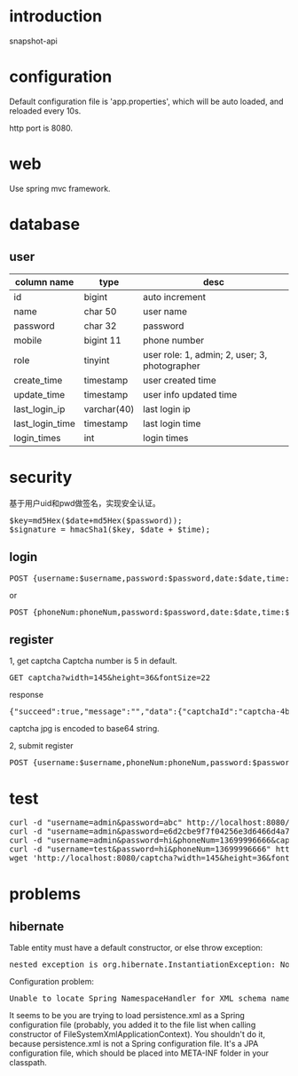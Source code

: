 # introduction
snapshot-api

# configuration
Default configuration file is 'app.properties', which will be auto loaded, and reloaded every 10s.

http port is 8080.
# web
Use spring mvc framework.

# database
## user

| column name  | type     |desc          |
| ------------ | -------- | ------------ |
| id           | bigint   | auto increment   |
| name         | char 50  | user name        |
| password     | char 32  | password         |
| mobile       | bigint 11| phone number     |
| role         | tinyint  | user role: 1, admin; 2, user; 3, photographer |
| create_time  | timestamp | user created time |
| update_time  | timestamp | user info updated time |
| last_login_ip | varchar(40) | last login ip |
| last_login_time | timestamp | last login time |
| login_times  | int      | login times      |

# security
基于用户uid和pwd做签名，实现安全认证。
<pre>
$key=md5Hex($date+md5Hex($password));
$signature = hmacSha1($key, $date + $time);
</pre>

## login
<pre>POST {username:$username,password:$password,date:$date,time:$time,sig:$sig}</pre>
or
<pre>POST {phoneNum:phoneNum,password:$password,date:$date,time:$time,sig:$sig}</pre>
## register
1, get captcha
Captcha number is 5 in default.
<pre>GET captcha?width=145&height=36&fontSize=22</pre>
response
<pre>{"succeed":true,"message":"","data":{"captchaId":"captcha-4b2ed8e7-36e3-437d-9672-2a116acab0bd","captcha":"/9j/4AAQSkZJRgABAgAA.."}}</pre>
captcha jpg is encoded to base64 string.

2, submit register
<pre>POST {username:$username,phoneNum:phoneNum,password:$password,$captchaId:$captchaId,$captcha:$captcha}</pre>

# test
<pre>
curl -d "username=admin&password=abc" http://localhost:8080/user/login
curl -d "username=admin&password=e6d2cbe9f7f04256e3d6466d4a770990" http://localhost:8080/user/login
curl -d "username=admin&password=hi&phoneNum=13699996666&captcha=9yu8" http://localhost:8080/user/register
curl -d "username=test&password=hi&phoneNum=13699996666" http://localhost:8080/user/register
wget 'http://localhost:8080/captcha?width=145&height=36&fontSize=22'
</pre>

# problems
## hibernate
Table entity must have a default constructor, or else throw exception:
<pre>nested exception is org.hibernate.InstantiationException: No default constructor for entity</pre>

Configuration problem:
<pre>Unable to locate Spring NamespaceHandler for XML schema namespace [http://java.sun.com/xml/ns/persistence]</pre>
It seems to be you are trying to load persistence.xml as a Spring configuration file (probably, you added it to the file list when calling constructor of FileSystemXmlApplicationContext). You shouldn't do it, because persistence.xml is not a Spring configuration file.
It's a JPA configuration file, which should be placed into META-INF folder in your classpath.

